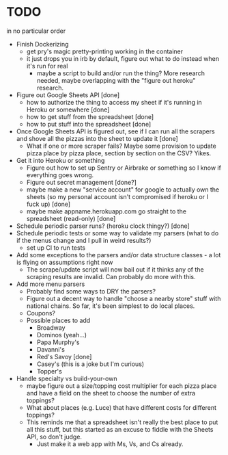 TODO
====

in no particular order 

* Finish Dockerizing
  * get pry's magic pretty-printing working in the container
  * it just drops you in irb by default, figure out what to do instead when it's run for real
    * maybe a script to build and/or run the thing?  More research needed, maybe overlapping with the "figure out heroku" research.
* Figure out Google Sheets API [done]
  * how to authorize the thing to access my sheet if it's running in Heroku or somewhere [done]
  * how to get stuff from the spreadsheet [done]
  * how to put stuff into the spreadsheet [done]
* Once Google Sheets API is figured out, see if I can run all the scrapers and shove all the pizzas into the sheet to update it [done]
  * What if one or more scraper fails?  Maybe some provision to update pizza place by pizza place, section by section on the CSV? Yikes.
* Get it into Heroku or something
  * Figure out how to set up Sentry or Airbrake or something so I know if everything goes wrong.
  * Figure out secret management [done?]
  * maybe make a new "service account" for google to actually own the sheets (so my personal account isn't compromised if heroku or I fuck up) [done]
  * maybe make appname.herokuapp.com go straight to the spreadsheet (read-only) [done]
* Schedule periodic parser runs? (heroku clock thingy?) [done]
* Schedule periodic tests or some way to validate my parsers (what to do if the menus change and I pull in weird results?)
  * set up CI to run tests
* Add some exceptions to the parsers and/or data structure classes - a lot is flying on assumptions right now
  * The scrape/update script will now bail out if it thinks any of the scraping results are invalid.  Can probably do more with this.
* Add more menu parsers
  * Probably find some ways to DRY the parsers?
  * Figure out a decent way to handle "choose a nearby store" stuff with national chains.  So far, it's been simplest to do local places.
  * Coupons?
  * Possible places to add
    * Broadway
    * Dominos (yeah...)
    * Papa Murphy's
    * Davanni's
    * Red's Savoy [done]
    * Casey's (this is a joke but I'm curious)
    * Topper's
* Handle specialty vs build-your-own
  * maybe figure out a size/topping cost multiplier for each pizza place and have a field on the sheet to choose the number of extra toppings?
  * What about places (e.g. Luce) that have different costs for different toppings?
  * This reminds me that a spreadsheet isn't really the best place to put all this stuff, but this started as an excuse to fiddle with the Sheets API, so don't judge.
    * Just make it a web app with Ms, Vs, and Cs already.
